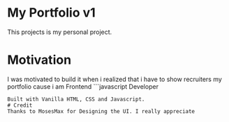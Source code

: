 # My Portfolio v1
This projects is my personal project.
# Motivation
I was motivated to build it when i realized that i have to show recruiters my portfolio cause i am Frontend ```javascript
Developer
``` 
Built with Vanilla HTML, CSS and Javascript.
# Credit
Thanks to MosesMax for Designing the UI. I really appreciate
